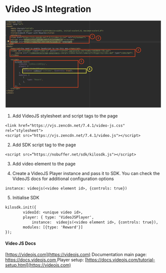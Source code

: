 # Video JS Integration
![image](https://raw.githubusercontent.com/verasitytech/docs/master/integrations/img/VideoJS.png)
 
1. Add VideoJS stylesheet and script tags to the page
```
<link href="https://vjs.zencdn.net/7.4.1/video-js.css" rel="stylesheet">
<script src="https://vjs.zencdn.net/7.4.1/video.js"></script>
```

2. Add SDK script tag to the page
```
<script src=“https://nobuffer.net/sdk/kilosdk.js"></script>
```

3. Add video element to the page

4. Create a VideoJS Player instance and pass it to SDK. You can check the VideoJS docs for additional configuration options
```
instance: videojs(<video element id>, {controls: true})
```

5. Initialise SDK
```
kilosdk.init({
		videoId: <unique video id>,
		player: { type: 'VideoJSPlayer',
			instance:  videojs(<video element id>, {controls: true}),
		modules: [{type: 'Reward'}]
});
```


#### Video JS Docs

[https://videojs.com](https://videojs.com)
Documentation main page: [https://docs.videojs.com ](https://videojs.com)
Player setup: [https://docs.videojs.com/tutorial-setup.html](https://videojs.com)